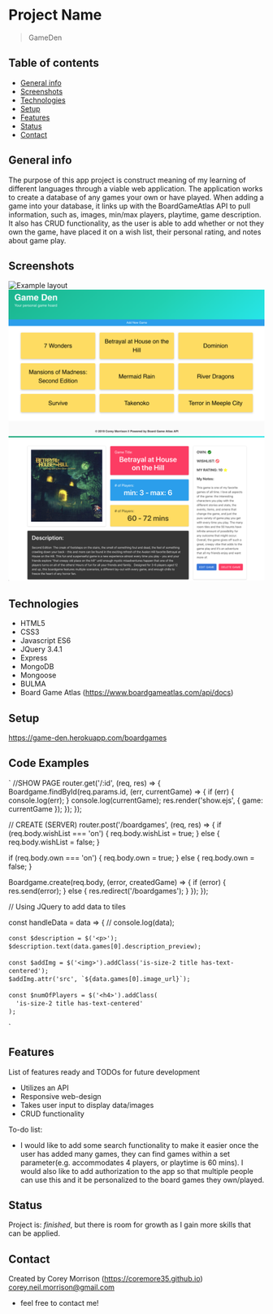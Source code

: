 # Project Name

> GameDen

## Table of contents

- [General info](#general-info)
- [Screenshots](#screenshots)
- [Technologies](#technologies)
- [Setup](#setup)
- [Features](#features)
- [Status](#status)
- [Contact](#contact)

## General info

The purpose of this app project is construct meaning of my learning of different languages through a viable web application. The application works to create a database of any games your own or have played. When adding a game into your database, it links up with the BoardGameAtlas API to pull information, such as, images, min/max players, playtime, game description. It also has CRUD functionality, as the user is able to add whether or not they own the game, have placed it on a wish list, their personal rating, and notes about game play.

## Screenshots

![Example layout](/public/images/homepage.png)
![Example game collection](/public/images/database.png)
![Example game info page](/public/images/gameshow.png)

## Technologies

- HTML5
- CSS3
- Javascript ES6
- JQuery 3.4.1
- Express
- MongoDB
- Mongoose
- BULMA
- Board Game Atlas (https://www.boardgameatlas.com/api/docs)

## Setup

https://game-den.herokuapp.com/boardgames

## Code Examples

`
//SHOW PAGE
router.get('/:id', (req, res) => {
Boardgame.findById(req.params.id, (err, currentGame) => {
if (err) {
console.log(err);
}
console.log(currentGame);
res.render('show.ejs', {
game: currentGame
});
});
});

// CREATE (SERVER)
router.post('/boardgames', (req, res) => {
if (req.body.wishList === 'on') {
req.body.wishList = true;
} else {
req.body.wishList = false;
}

if (req.body.own === 'on') {
req.body.own = true;
} else {
req.body.own = false;
}

Boardgame.create(req.body, (error, createdGame) => {
if (error) {
res.send(error);
} else {
res.redirect('/boardgames');
}
});
});

// Using JQuery to add data to tiles

const handleData = data => {
// console.log(data);

    const $description = $('<p>');
    $description.text(data.games[0].description_preview);

    const $addImg = $('<img>').addClass('is-size-2 title has-text-centered');
    $addImg.attr('src', `${data.games[0].image_url}`);

    const $numOfPlayers = $('<h4>').addClass(
      'is-size-2 title has-text-centered'
    );

`

## Features

List of features ready and TODOs for future development

- Utilizes an API
- Responsive web-design
- Takes user input to display data/images
- CRUD functionality

To-do list:

- I would like to add some search functionality to make it easier once the user has added many games, they can find games within a set parameter(e.g. accommodates 4 players, or playtime is 60 mins). I would also like to add authorization to the app so that multiple people can use this and it be personalized to the board games they own/played.

## Status

Project is: _finished_, but there is room for growth as I gain more skills that can be applied.

## Contact

Created by Corey Morrison (https://coremore35.github.io) corey.neil.morrison@gmail.com

- feel free to contact me!

```

```
